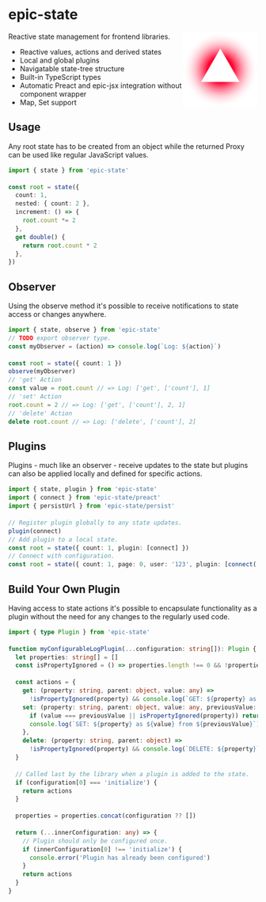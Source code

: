 # epic-state

<img align="right" src="https://github.com/tobua/epic-state/raw/main/logo.svg" width="30%" alt="State Logo" />

Reactive state management for frontend libraries.

- Reactive values, actions and derived states
- Local and global plugins
- Navigatable state-tree structure
- Built-in TypeScript types
- Automatic Preact and epic-jsx integration without component wrapper
- Map, Set support

## Usage

Any root state has to be created from an object while the returned Proxy can be used like regular JavaScript values.

```ts
import { state } from 'epic-state'

const root = state({
  count: 1,
  nested: { count: 2 },
  increment: () => {
    root.count *= 2
  },
  get double() {
    return root.count * 2
  },
})
```

## Observer

Using the observe method it's possible to receive notifications to state access or changes anywhere.

```ts
import { state, observe } from 'epic-state'
// TODO export observer type.
const myObserver = (action) => console.log(`Log: ${action}`)

const root = state({ count: 1 })
observe(myObserver)
// 'get' Action
const value = root.count // => Log: ['get', ['count'], 1]
// 'set' Action
root.count = 2 // => Log: ['get', ['count'], 2, 1]
// 'delete' Action
delete root.count // => Log: ['delete', ['count'], 2]
```

## Plugins

Plugins - much like an observer - receive updates to the state but plugins can also be applied locally and defined for specific actions.

```ts
import { state, plugin } from 'epic-state'
import { connect } from 'epic-state/preact'
import { persistUrl } from 'epic-state/persist'

// Register plugin globally to any state updates.
plugin(connect)
// Add plugin to a local state.
const root = state({ count: 1, plugin: [connect] })
// Connect with configuration.
const root = state({ count: 1, page: 0, user: '123', plugin: [connect('page', 'user')] })
```

## Build Your Own Plugin

Having access to state actions it's possible to encapsulate functionality as a plugin without the need for any changes to the regularly used code.

```ts
import { type Plugin } from 'epic-state'

function myConfigurableLogPlugin(...configuration: string[]): Plugin {
  let properties: string[] = []
  const isPropertyIgnored = () => properties.length !== 0 && !properties.includes(property)

  const actions = {
    get: (property: string, parent: object, value: any) =>
      !isPropertyIgnored(property) && console.log(`GET: ${property} as ${value}`),
    set: (property: string, parent: object, value: any, previousValue: any) => {
      if (value === previousValue || isPropertyIgnored(property)) return
      console.log(`SET: ${property} as ${value} from ${previousValue}`)
    },
    delete: (property: string, parent: object) =>
      !isPropertyIgnored(property) && console.log(`DELETE: ${property}`),
  }

  // Called last by the library when a plugin is added to the state.
  if (configuration[0] === 'initialize') {
    return actions
  }

  properties = properties.concat(configuration ?? [])

  return (...innerConfiguration: any) => {
    // Plugin should only be configured once.
    if (innerConfiguration[0] !== 'initialize') {
      console.error('Plugin has already been configured')
    }
    return actions
  }
}
```
